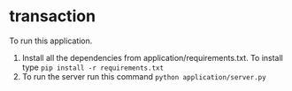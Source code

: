 # transaction
To run this application.
1. Install all the dependencies from application/requirements.txt. To install type `pip install -r requirements.txt`
2. To run the server run this command `python application/server.py`
